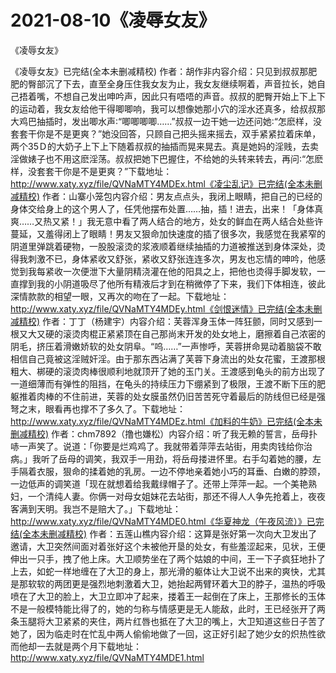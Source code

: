 # 2021-08-10《凌辱女友》



《凌辱女友》




《凌辱女友》已完结(全本未删减精校) 作者：胡作非内容介绍：只见到叔叔那肥肥的臀部沉了下去，直至全身压住我女友为止，我女友继续啊着，声音拉长，她自己捂着嘴，不想自己发出呻吟声，因此只有唔唔的声音。叔叔的肥臀开始上下上下的运动着，我女友给他干得唧唧响，我可以想像她那小穴的淫水还真多，给叔叔那大鸡巴抽插时，发出唧水声∶“唧唧唧唧……”叔叔一边干她一边还问她∶“怎麽样，没套套干你是不是更爽？”她没回答，只顾自己把头摇来摇去，双手紧紧拉着床单，两个35Ｄ的大奶子上下上下随着叔叔的抽插而晃来晃去。真是她妈的淫贱，去卖淫做婊子也不用这麽淫荡。叔叔把她下巴握住，不给她的头转来转去，再问∶“怎麽样，没套套干你是不是更爽？”下载地址：http://www.xaty.xyz/file/QVNaMTY4MDEx.html《凌尘乱记》已完结(全本未删减精校) 作者：山寨小笼包内容介绍：男友点点头，我闭上眼睛，把自己的已经的身体交给身上的这个男人了，任凭他摆布处置……抽，插！进去，出来！「身体真爽……又热又紧！」我无意中看了两人结合的地方，处女的鲜血在两人结合处些许蔓延，又羞得闭上了眼睛！男友又狠命加快速度的插了很多次，我感觉在我紧窄的阴道里弹跳着硬物，一股股滚烫的浆液顺着继续抽插的力道被推送到身体深处，烫得我刺激不已，身体紧收又舒张，紧收又舒张连连多次，男友也忘情的呻吟，他感觉到我每紧收一次便泄下大量阴精浇灌在他的阳具之上，把他也烫得手脚发软，一直撑到我的小阴道吸尽了他所有精液后才到在稍微停了下来，我们下体相连，彼此深情款款的相望一眼，又再次的吻在了一起。下载地址：http://www.xaty.xyz/file/QVNaMTY4MDEy.html《剑恨迷情》已完结(全本未删减精校) 作者：丁丁（杨建宇）内容介绍：芙蓉浑身玉体一阵狂颤，同时又感到一根又大又硬的滚烫肉棍正紧紧顶在自己那尚末开发的处女地上，磨擦着自己浓密的阴毛，挤压着滑嫩娇软的处女阴阜。“呜……”一声惨呼，芙蓉拼命晃动着脑袋不敢相信自己竟被这淫贼奸淫。由于那东西沾满了芙蓉下身流出的处女花蜜，王渡那根粗大、梆硬的滚烫肉棒很顺利地就顶开了她的玉门关。王渡感到龟头的前方出现了一道细薄而有弹性的阻挡，在龟头的持续压力下绷紧到了极限，王渡不断下压的肥躯推着肉棒的不住前进，芙蓉的处女膜虽然仍旧苦苦死守着最后的防线但已经是强弩之末，眼看再也撑不了多久了。下载地址：http://www.xaty.xyz/file/QVNaMTY4MDEz.html《加料的牛奶》已完结(全本未删减精校) 作者：chm7892（撸也嫌松）内容介绍：听了我无赖的誓言，岳母扑哧一声笑了。说道：「你要是烂鸡鸡了。我就带着萍萍去站街，用卖肉钱给你治病。」我听了岳母的调笑，我双手一用劲，将岳母搂进怀里。右手勾着她的腰，左手隔着衣服，狠命的揉着她的乳房。一边不停地亲着她小巧的耳垂、白嫩的脖颈，一边低声的调笑道「现在就想着给我戴绿帽子了。还带上萍萍一起。一个美艳熟妇，一个清纯人妻。你俩一对母女姐妹花去站街，那还不得人人争先抢着上，夜夜客满到天明。我岂不是赔大了。」下载地址：http://www.xaty.xyz/file/QVNaMTY4MDE0.html《华夏神龙（午夜风流）》已完结(全本未删减精校) 作者：五莲山樵内容介绍：这算是张好第一次向大卫发出了邀请，大卫突然间面对着张好这个未被他开垦的处女，有些羞涩起来，见状，王便伸出一只手，拽了他上床。大卫顺势坐在了两个姑娘的中间，王一下子疯狂地扑了上去，如蛇一样地缠在了大卫的身上，那光滑的躯体让大卫说不出来的爽快，尤其是那软软的两团更是强烈地刺激着大卫，她抬起两臂环着大卫的脖子，温热的呼吸喷在了大卫的脸上，大卫立即冲了起来，搂着王一起倒在了床上，王那修长的玉体不是一般模特能比得了的，她的匀称与情感更是无人能敌，此时，王已经张开了两条玉腿将大卫紧紧的夹住，两片红唇也抵在了大卫的嘴上，大卫知道这些日子苦了她了，因为临走时在忙乱中两人偷偷地做了一回，这正好引起了她少女的炽热性欲而他却一去就是两个月下载地址：http://www.xaty.xyz/file/QVNaMTY4MDE1.html


